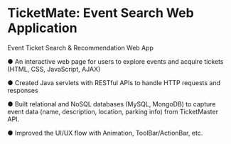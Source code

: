 # TicketMate: Event Search Web Application

Event Ticket Search & Recommendation Web App  

●	An interactive web page for users to explore events and acquire tickets (HTML, CSS, JavaScript, AJAX)

●	Created Java servlets with RESTful APIs to handle HTTP requests and responses

●	Built relational and NoSQL databases (MySQL, MongoDB) to capture event data (name, description,
location, parking info) from TicketMaster API.

●	Improved the UI/UX flow with Animation, ToolBar/ActionBar, etc.
